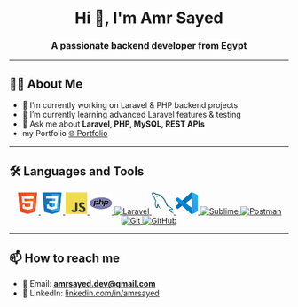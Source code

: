 <h1 align="center">Hi 👋, I'm Amr Sayed</h1>
<h3 align="center">A passionate backend developer from Egypt</h3>

---

## 👨‍💻 About Me

- 💼 I’m currently working on Laravel & PHP backend projects  
- 🌱 I’m currently learning advanced Laravel features & testing  
- 💬 Ask me about **Laravel, PHP, MySQL, REST APIs**
-    my Portfolio [🌐 Portfolio](https://amrsayed02.github.io/Portfolio/)

---

## 🛠️ Languages and Tools


<p align="center">
  <!-- HTML -->
  <a href="https://developer.mozilla.org/en-US/docs/Web/HTML" target="_blank">
    <img src="https://raw.githubusercontent.com/devicons/devicon/master/icons/html5/html5-original.svg" width="40" height="40" alt="HTML"/>
  </a>
  
  <!-- CSS -->
  <a href="https://developer.mozilla.org/en-US/docs/Web/CSS" target="_blank">
    <img src="https://raw.githubusercontent.com/devicons/devicon/master/icons/css3/css3-original.svg" width="40" height="40" alt="CSS"/>
  </a>
  
  <!-- JavaScript -->
  <a href="https://developer.mozilla.org/en-US/docs/Web/JavaScript" target="_blank">
    <img src="https://raw.githubusercontent.com/devicons/devicon/master/icons/javascript/javascript-original.svg" width="40" height="40" alt="JavaScript"/>
  </a>
  
  <!-- PHP -->
  <a href="https://www.php.net" target="_blank">
    <img src="https://raw.githubusercontent.com/devicons/devicon/master/icons/php/php-original.svg" width="40" height="40" alt="PHP"/>
  </a>

  <!-- Laravel (بديل أوضح للأيقونة) -->
  <a href="https://laravel.com/" target="_blank">
    <img src="https://cdn.worldvectorlogo.com/logos/laravel-2.svg" width="40" height="40" alt="Laravel"/>
  </a>

  <!-- MySQL -->
  <a href="https://www.mysql.com/" target="_blank">
    <img src="https://raw.githubusercontent.com/devicons/devicon/master/icons/mysql/mysql-original.svg" width="40" height="40" alt="MySQL"/>
  </a>

  <!-- VSCode -->
  <a href="https://code.visualstudio.com/" target="_blank">
    <img src="https://raw.githubusercontent.com/devicons/devicon/master/icons/vscode/vscode-original.svg" width="40" height="40" alt="VSCode"/>
  </a>

  <!-- Sublime Text -->
  <a href="https://www.sublimetext.com/" target="_blank">
    <img src="https://upload.wikimedia.org/wikipedia/en/d/d2/Sublime_Text_3_logo.png" width="40" height="40" alt="Sublime"/>
  </a>

  <!-- Postman -->
  <a href="https://www.postman.com/" target="_blank">
    <img src="https://www.vectorlogo.zone/logos/getpostman/getpostman-icon.svg" width="40" height="40" alt="Postman"/>
  </a>

  <!-- Git -->
  <a href="https://git-scm.com/" target="_blank">
    <img src="https://www.vectorlogo.zone/logos/git-scm/git-scm-icon.svg" width="40" height="40" alt="Git"/>
  </a>

  <!-- GitHub -->
  <a href="https://github.com/" target="_blank">
    <img src="https://cdn.jsdelivr.net/gh/devicons/devicon/icons/github/github-original.svg" width="40" height="40" alt="GitHub"/>
  </a>
</p>

---

## 📫 How to reach me

- 💌 Email: **amrsayed.dev@gmail.com**
- 💼 LinkedIn: [linkedin.com/in/amrsayed](https://www.linkedin.com/in/amrsayed)

